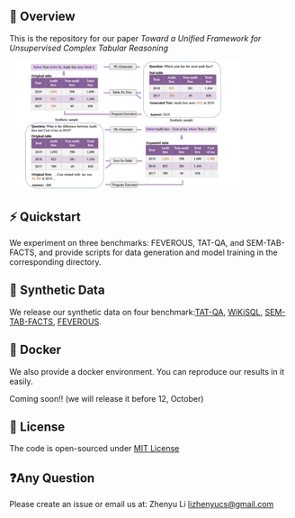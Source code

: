 ## 🏴󠁶󠁵󠁭󠁡󠁰󠁿 Overview

This is the repository for our paper *Toward a Unified Framework for Unsupervised Complex Tabular Reasoning*

<img src="./framework.png" alt="framework" style="zoom:40%;" />

## ⚡️ Quickstart

We experiment on three benchmarks: FEVEROUS, TAT-QA, and SEM-TAB-FACTS, and provide scripts for data generation and model training in the corresponding directory.

##  🏰 Synthetic Data
We release our synthetic data on four benchmark:[TAT-QA](https://drive.google.com/file/d/1mpcTMqgG_YdfYIxnOHfBUfawNhXuLWwC/view?usp=sharing), [WiKiSQL](https://drive.google.com/file/d/1RSkfy3pL97uOy_aA-_fNmZQtd8BYO-wN/view?usp=sharing), [SEM-TAB-FACTS](https://drive.google.com/file/d/1ZcF1NFlrKvXB_3NB1HBBIited81gGjOs/view?usp=sharing), [FEVEROUS](https://drive.google.com/file/d/1S4NHfeb2lw8jnDIfWDOFRk8heTPxdeiU/view?usp=sharing).

## 🤗 Docker
We also provide a docker environment. You can reproduce our results in it easily.

Coming soon!! (we will release it before 12, October)

## 📝 License

The code is open-sourced under [MIT License](LICENSE)

## ❓Any Question

Please create an issue or email us at: Zhenyu Li lizhenyucs@gmail.com
